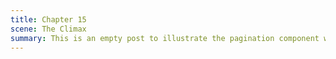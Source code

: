 ```yaml
---
title: Chapter 15
scene: The Climax
summary: This is an empty post to illustrate the pagination component with Pixyll.
---
```

